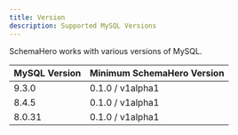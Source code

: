 ```yaml
---
title: Version
description: Supported MySQL Versions
---
```


SchemaHero works with various versions of MySQL.

| MySQL Version | Minimum SchemaHero Version |
|------------------|------------|
| 9.3.0 | 0.1.0 / v1alpha1 |
| 8.4.5 | 0.1.0 / v1alpha1 |
| 8.0.31 | 0.1.0 / v1alpha1 |
